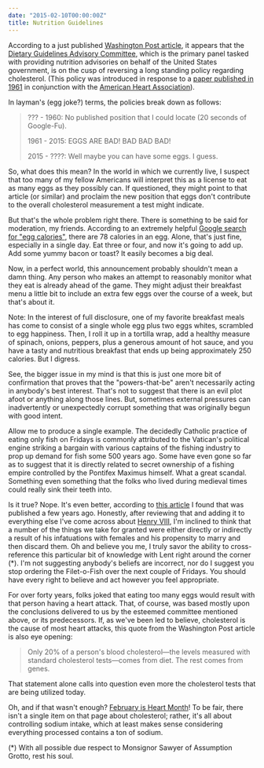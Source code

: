 ```yaml
---
date: "2015-02-10T00:00:00Z"
title: Nutrition Guidelines
---
```


According to a just published [Washington Post article][1], it appears that the [Dietary Guidelines Advisory Committee][2], which is the primary panel tasked with providing nutrition advisories on behalf of the United States government, is on the cusp of reversing a long standing policy regarding cholesterol. (This policy was introduced in response to a [paper published in 1961][4] in conjunction with the [American Heart Association][5]).

In layman's (egg joke?) terms, the policies break down as follows:

> ??? - 1960: No published position that I could locate (20 seconds of Google-Fu).
> 
>
> 1961 - 2015: EGGS ARE BAD!  BAD BAD BAD!
>
> 
> 2015 - ????: Well maybe you can have some eggs.  I guess.

So, what does this mean?  In the world in which we currently live, I suspect that too many of my fellow Americans will interpret this as a license to eat as many eggs as they possibly can.  If questioned, they might point to that article (or similar) and proclaim the new position that eggs don't contribute to the overall cholesterol measurement a test might indicate.

But that's the whole problem right there.  There is something to be said for moderation, my friends.  According to an extremely helpful [Google search for "egg calories"][5], there are 78 calories in an egg.  Alone, that's just fine, especially in a single day.  Eat three or four, and now it's going to add up.  Add some yummy bacon or toast?  It easily becomes a big deal.

Now, in a perfect world, this announcement probably shouldn't mean a damn thing.  Any person who makes an attempt to reasonably monitor what they eat is already ahead of the game.  They might adjust their breakfast menu a little bit to include an extra few eggs over the course of a week, but that's about it.

Note: In the interest of full disclosure, one of my favorite breakfast meals has come to consist of a single whole egg plus two eggs whites, scrambled to egg happiness.  Then, I roll it up in a tortilla wrap, add a healthy measure of spinach, onions, peppers, plus a generous amount of hot sauce, and you have a tasty and nutritious breakfast that ends up being approximately 250 calories.  But I digress.

See, the bigger issue in my mind is that this is just one more bit of confirmation that proves that the "powers-that-be" aren't necessarily acting in anybody's best interest.  That's not to suggest that there is an evil plot afoot or anything along those lines.  But, sometimes external pressures can inadvertently or unexpectedly corrupt something that was originally begun with good intent.

Allow me to produce a single example.  The decidedly Catholic practice of eating only fish on Fridays is commonly attributed to the Vatican's political engine striking a bargain with various captains of the fishing industry to prop up demand for fish some 500 years ago.  Some have even gone so far as to suggest that it is directly related to secret ownership of a fishing empire controlled by the Pontifex Maximus himself.  What a great scandal.  Something even something that the folks who lived during medieval times could really sink their teeth into.

Is it true?  Nope.  It's even better, according to [this article][6] I found that was published a few years ago.  Honestly, after reviewing that and adding it to everything else I've come across about [Henry VIII][7], I'm inclined to think that a number of the things we take for granted were either directly or indirectly a result of his infatuations with females and his propensity to marry and then discard them.  Oh and believe you me, I truly savor the ability to cross-reference this particular bit of knowledge with Lent right around the corner (*).  I'm not suggesting anybody's beliefs are incorrect, nor do I suggest you stop ordering the Filet-o-Fish over the next couple of Fridays.  You should have every right to believe and act however you feel appropriate.

For over forty years, folks joked that eating too many eggs would result with that person having a heart attack.  That, of course, was based mostly upon the conclusions delivered to us by the esteemed committee mentioned above, or its predecessors.  If, as we've been led to believe, cholesterol is the cause of most heart attacks, this quote from the Washington Post article is also eye opening:

> Only 20% of a person's blood cholesterol—the levels measured with standard cholesterol tests—comes from diet. The rest comes from genes.

That statement alone calls into question even more the cholesterol tests that are being utilized today.

Oh, and if that wasn't enough?  [February is Heart Month][8]!  To be fair, there isn't a single item on that page about cholesterol; rather, it's all about controlling sodium intake, which at least makes sense considering everything processed contains a ton of sodium.

(*) With all possible due respect to Monsignor Sawyer of Assumption Grotto, rest his soul.



[1]: http://www.washingtonpost.com/blogs/wonkblog/wp/2015/02/10/feds-poised-to-withdraw-longstanding-warnings-about-dietary-cholesterol/
[2]: http://www.health.gov/dietaryguidelines/
[3]: http://circ.ahajournals.org/content/23/1/133.full.pdf
[4]: http://www.heart.org/
[5]: https://www.google.com/search?q=egg+calories
[6]: http://www.npr.org/blogs/thesalt/2012/04/05/150061991/lust-lies-and-empire-the-fishy-tale-behind-eating-fish-on-friday
[7]: http://en.wikipedia.org/wiki/Henry_VIII_of_England
[8]: http://www.cdc.gov/features/heartmonth/
